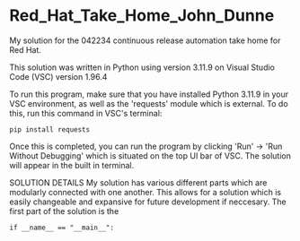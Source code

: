 # Red_Hat_Take_Home_John_Dunne
My solution for the 042234 continuous release automation take home for Red Hat.

This solution was written in Python using version 3.11.9 on Visual Studio Code (VSC) version 1.96.4

To run this program, make sure that you have installed Python 3.11.9 in your VSC environment, as well as the 'requests' module which is external.
To do this, run this command in VSC's terminal:
```
pip install requests
```

Once this is completed, you can run the program by clicking 'Run' -> 'Run Without Debugging' which is situated on the top UI bar of VSC.
The solution will appear in the built in terminal.


SOLUTION DETAILS
My solution has various different parts which are modularly connected with one another. This allows for a solution which is easily changeable and expansive for future development if neccesary. The first part of the solution is the 
```
if __name__ == "__main__":
```


